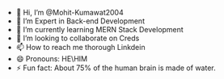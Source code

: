 - 👋 Hi, I’m @Mohit-Kumawat2004
- 👀 I’m Expert in Back-end Development
- 🌱 I’m currently learning MERN Stack Development
- 💞️ I’m looking to collaborate on Creds
- 📫 How to reach me thorough Linkdein
- 😄 Pronouns: HE\HIM
- ⚡ Fun fact: About 75% of the human brain is made of water.

<!---
Mohit-Kumawat2004/Mohit-Kumawat2004 is a ✨ special ✨ repository because its `README.md` (this file) appears on your GitHub profile.
You can click the Preview link to take a look at your changes.
--->
